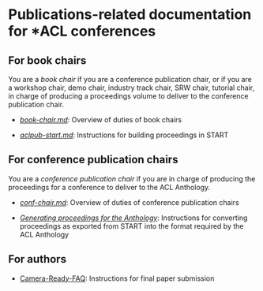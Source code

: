 # Publications-related documentation for *ACL conferences

## For book chairs

You are a _book chair_ if you are a conference publication chair, or if you are a workshop chair, demo chair, industry track chair, SRW chair, tutorial chair, in charge of producing a proceedings volume to deliver to the conference publication chair.

* [*book-chair.md*](book-chair.md): Overview of duties of book chairs

* [*aclpub-start.md*](aclpub-start.md): Instructions for building proceedings in START

## For conference publication chairs

You are a _conference publication chair_ if you are in charge of producing the proceedings for a conference to deliver to the ACL Anthology.

* [*conf-chair.md*](conf-chair.md): Overview of duties of conference publication chairs

* [*Generating proceedings for the Anthology*](https://github.com/acl-org/ACLPUB/blob/master/anthology/README.md): Instructions for converting proceedings as exported from START into the format required by the ACL Anthology

## For authors

* [Camera-Ready-FAQ](camera-ready-faq.md): Instructions for final paper submission
